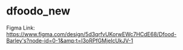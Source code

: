 # dfoodo_new
Figma Link:  https://www.figma.com/design/5d3qrfvUKorwEWc7HCdE68/Dfood-Barley's?node-id=0-1&amp;t=I3oRPfGMjeIcUkJV-1
